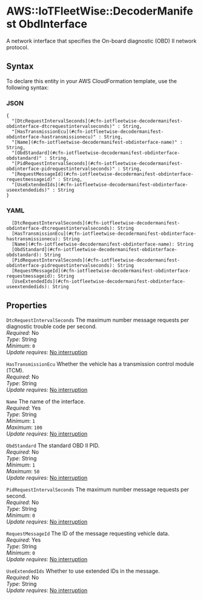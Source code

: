 # AWS::IoTFleetWise::DecoderManifest ObdInterface<a name="aws-properties-iotfleetwise-decodermanifest-obdinterface"></a>

A network interface that specifies the On\-board diagnostic \(OBD\) II network protocol\.

## Syntax<a name="aws-properties-iotfleetwise-decodermanifest-obdinterface-syntax"></a>

To declare this entity in your AWS CloudFormation template, use the following syntax:

### JSON<a name="aws-properties-iotfleetwise-decodermanifest-obdinterface-syntax.json"></a>

```
{
  "[DtcRequestIntervalSeconds](#cfn-iotfleetwise-decodermanifest-obdinterface-dtcrequestintervalseconds)" : String,
  "[HasTransmissionEcu](#cfn-iotfleetwise-decodermanifest-obdinterface-hastransmissionecu)" : String,
  "[Name](#cfn-iotfleetwise-decodermanifest-obdinterface-name)" : String,
  "[ObdStandard](#cfn-iotfleetwise-decodermanifest-obdinterface-obdstandard)" : String,
  "[PidRequestIntervalSeconds](#cfn-iotfleetwise-decodermanifest-obdinterface-pidrequestintervalseconds)" : String,
  "[RequestMessageId](#cfn-iotfleetwise-decodermanifest-obdinterface-requestmessageid)" : String,
  "[UseExtendedIds](#cfn-iotfleetwise-decodermanifest-obdinterface-useextendedids)" : String
}
```

### YAML<a name="aws-properties-iotfleetwise-decodermanifest-obdinterface-syntax.yaml"></a>

```
  [DtcRequestIntervalSeconds](#cfn-iotfleetwise-decodermanifest-obdinterface-dtcrequestintervalseconds): String
  [HasTransmissionEcu](#cfn-iotfleetwise-decodermanifest-obdinterface-hastransmissionecu): String
  [Name](#cfn-iotfleetwise-decodermanifest-obdinterface-name): String
  [ObdStandard](#cfn-iotfleetwise-decodermanifest-obdinterface-obdstandard): String
  [PidRequestIntervalSeconds](#cfn-iotfleetwise-decodermanifest-obdinterface-pidrequestintervalseconds): String
  [RequestMessageId](#cfn-iotfleetwise-decodermanifest-obdinterface-requestmessageid): String
  [UseExtendedIds](#cfn-iotfleetwise-decodermanifest-obdinterface-useextendedids): String
```

## Properties<a name="aws-properties-iotfleetwise-decodermanifest-obdinterface-properties"></a>

`DtcRequestIntervalSeconds` <a name="cfn-iotfleetwise-decodermanifest-obdinterface-dtcrequestintervalseconds"></a>
The maximum number message requests per diagnostic trouble code per second\.  
_Required_: No  
_Type_: String  
_Minimum_: `0`  
_Update requires_: [No interruption](https://docs.aws.amazon.com/AWSCloudFormation/latest/UserGuide/using-cfn-updating-stacks-update-behaviors.html#update-no-interrupt)

`HasTransmissionEcu` <a name="cfn-iotfleetwise-decodermanifest-obdinterface-hastransmissionecu"></a>
Whether the vehicle has a transmission control module \(TCM\)\.  
_Required_: No  
_Type_: String  
_Update requires_: [No interruption](https://docs.aws.amazon.com/AWSCloudFormation/latest/UserGuide/using-cfn-updating-stacks-update-behaviors.html#update-no-interrupt)

`Name` <a name="cfn-iotfleetwise-decodermanifest-obdinterface-name"></a>
The name of the interface\.  
_Required_: Yes  
_Type_: String  
_Minimum_: `1`  
_Maximum_: `100`  
_Update requires_: [No interruption](https://docs.aws.amazon.com/AWSCloudFormation/latest/UserGuide/using-cfn-updating-stacks-update-behaviors.html#update-no-interrupt)

`ObdStandard` <a name="cfn-iotfleetwise-decodermanifest-obdinterface-obdstandard"></a>
The standard OBD II PID\.  
_Required_: No  
_Type_: String  
_Minimum_: `1`  
_Maximum_: `50`  
_Update requires_: [No interruption](https://docs.aws.amazon.com/AWSCloudFormation/latest/UserGuide/using-cfn-updating-stacks-update-behaviors.html#update-no-interrupt)

`PidRequestIntervalSeconds` <a name="cfn-iotfleetwise-decodermanifest-obdinterface-pidrequestintervalseconds"></a>
The maximum number message requests per second\.  
_Required_: No  
_Type_: String  
_Minimum_: `0`  
_Update requires_: [No interruption](https://docs.aws.amazon.com/AWSCloudFormation/latest/UserGuide/using-cfn-updating-stacks-update-behaviors.html#update-no-interrupt)

`RequestMessageId` <a name="cfn-iotfleetwise-decodermanifest-obdinterface-requestmessageid"></a>
The ID of the message requesting vehicle data\.  
_Required_: Yes  
_Type_: String  
_Minimum_: `0`  
_Update requires_: [No interruption](https://docs.aws.amazon.com/AWSCloudFormation/latest/UserGuide/using-cfn-updating-stacks-update-behaviors.html#update-no-interrupt)

`UseExtendedIds` <a name="cfn-iotfleetwise-decodermanifest-obdinterface-useextendedids"></a>
Whether to use extended IDs in the message\.  
_Required_: No  
_Type_: String  
_Update requires_: [No interruption](https://docs.aws.amazon.com/AWSCloudFormation/latest/UserGuide/using-cfn-updating-stacks-update-behaviors.html#update-no-interrupt)
